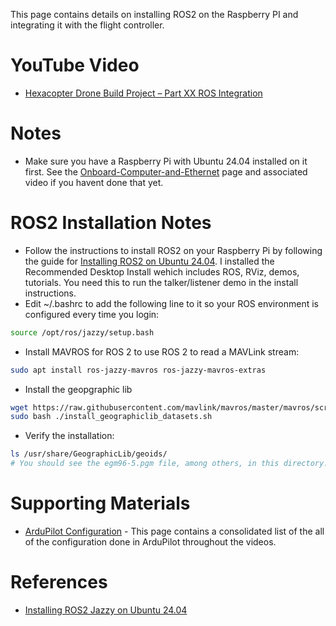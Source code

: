 This page contains details on installing ROS2 on the Raspberry PI and integrating it with the flight controller.

# YouTube Video
- [Hexacopter Drone Build Project – Part XX ROS Integration](https://youtu.be/XXX)

# Notes
- Make sure you have a Raspberry Pi with Ubuntu 24.04 installed on it first. See the [Onboard-Computer-and-Ethernet](../10-Onboard-Computer-and-Ethernet/Onboard-Computer-and-Ethernet.md) page and associated video if you havent done that yet.

# ROS2 Installation Notes
- Follow the instructions to install ROS2 on your Raspberry Pi by following the guide for [Installing ROS2 on Ubuntu 24.04](https://docs.ros.org/en/jazzy/Installation/Ubuntu-Install-Debs.html). I installed the Recommended Desktop Install wehich includes ROS, RViz, demos, tutorials. You need this to run the talker/listener demo in the install instructions.
- Edit ~/.bashrc to add the following line to it so your ROS environment is configured every time you login:
```sh
source /opt/ros/jazzy/setup.bash
```
- Install MAVROS for ROS 2 to use ROS 2 to read a MAVLink stream:
```sh
sudo apt install ros-jazzy-mavros ros-jazzy-mavros-extras
```
- Install the geopgraphic lib
```sh
wget https://raw.githubusercontent.com/mavlink/mavros/master/mavros/scripts/install_geographiclib_datasets.sh
sudo bash ./install_geographiclib_datasets.sh
```
- Verify the installation:
```sh
ls /usr/share/GeographicLib/geoids/
# You should see the egm96-5.pgm file, among others, in this directory.
```

# Supporting Materials
- [ArduPilot Configuration](../ArduPilot-Config/ArduPilot-Config.md) - This page contains a consolidated list of the all of the configuration done in ArduPilot throughout the videos.

# References 
- [Installing ROS2 Jazzy on Ubuntu 24.04](https://docs.ros.org/en/jazzy/Installation/Ubuntu-Install-Debs.html)


